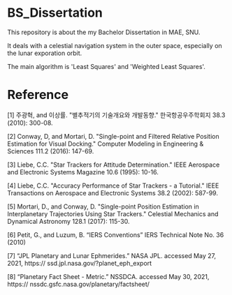 # BS_Dissertation
This repository is about the my Bachelor Dissertation in MAE, SNU.

It deals with a celestial navigation system in the outer space, especially on the lunar exporation orbit.

The main algorithm is 'Least Squares' and 'Weighted Least Squares'.

# Reference
[1] 주광혁, and 이상률. "별추적기의 기술개요와 개발동향." 한국항공우주학회지 38.3 (2010): 300-08.

[2] Conway, D, and Mortari, D. "Single-point and Filtered Relative Position Estimation for Visual Docking." Computer Modeling in Engineering & Sciences 111.2 (2016): 147-69.

[3] Liebe, C.C. "Star Trackers for Attitude Determination." IEEE Aerospace and Electronic Systems Magazine 10.6 (1995): 10-16.

[4] Liebe, C.C. "Accuracy Performance of Star Trackers - a Tutorial." IEEE Transactions on Aerospace and Electronic Systems 38.2 (2002): 587-99.

[5] Mortari, D., and Conway, D. "Single-point Position Estimation in Interplanetary Trajectories Using Star Trackers." Celestial Mechanics and Dynamical Astronomy 128.1 (2017): 115-30.

[6] Petit, G., and Luzum, B. “IERS Conventions” IERS Technical Note No. 36 (2010)

[7] “JPL Planetary and Lunar Ephmerides.” NASA JPL. accessed May 27, 2021, https:// ssd.jpl.nasa.gov/?planet_eph_export

[8] “Planetary Fact Sheet - Metric.” NSSDCA. accessed May 30, 2021, https:// nssdc.gsfc.nasa.gov/planetary/factsheet/
